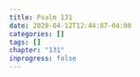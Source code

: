 ```yaml
---
title: Psalm 131
date: 2020-04-12T12:44:07-04:00
categories: []
tags: []
chapter: "131"
inprogress: false
---
```


